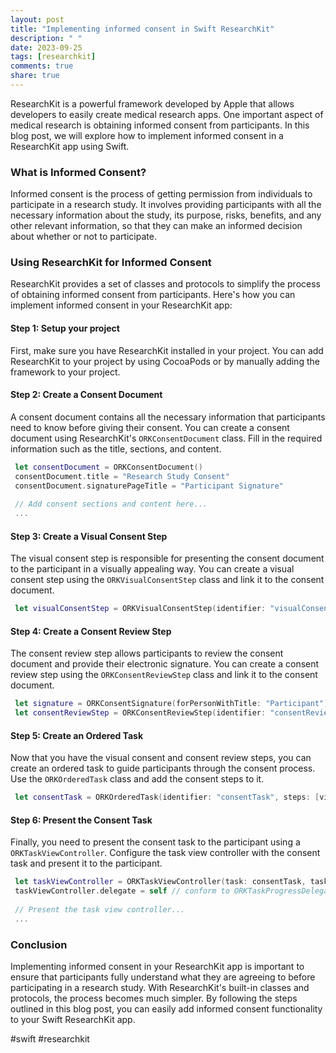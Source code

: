 ```yaml
---
layout: post
title: "Implementing informed consent in Swift ResearchKit"
description: " "
date: 2023-09-25
tags: [researchkit]
comments: true
share: true
---
```


ResearchKit is a powerful framework developed by Apple that allows developers to easily create medical research apps. One important aspect of medical research is obtaining informed consent from participants. In this blog post, we will explore how to implement informed consent in a ResearchKit app using Swift.

### What is Informed Consent?

Informed consent is the process of getting permission from individuals to participate in a research study. It involves providing participants with all the necessary information about the study, its purpose, risks, benefits, and any other relevant information, so that they can make an informed decision about whether or not to participate.

### Using ResearchKit for Informed Consent

ResearchKit provides a set of classes and protocols to simplify the process of obtaining informed consent from participants. Here's how you can implement informed consent in your ResearchKit app:

#### Step 1: Setup your project

First, make sure you have ResearchKit installed in your project. You can add ResearchKit to your project by using CocoaPods or by manually adding the framework to your project.

#### Step 2: Create a Consent Document

A consent document contains all the necessary information that participants need to know before giving their consent. You can create a consent document using ResearchKit's `ORKConsentDocument` class. Fill in the required information such as the title, sections, and content.

```swift
 let consentDocument = ORKConsentDocument()
 consentDocument.title = "Research Study Consent"
 consentDocument.signaturePageTitle = "Participant Signature"
 
 // Add consent sections and content here...
 ...
```

#### Step 3: Create a Visual Consent Step

The visual consent step is responsible for presenting the consent document to the participant in a visually appealing way. You can create a visual consent step using the `ORKVisualConsentStep` class and link it to the consent document.

```swift
 let visualConsentStep = ORKVisualConsentStep(identifier: "visualConsentStep", document: consentDocument)
```

#### Step 4: Create a Consent Review Step

The consent review step allows participants to review the consent document and provide their electronic signature. You can create a consent review step using the `ORKConsentReviewStep` class and link it to the consent document.

```swift
 let signature = ORKConsentSignature(forPersonWithTitle: "Participant")
 let consentReviewStep = ORKConsentReviewStep(identifier: "consentReviewStep", signature: signature, in: consentDocument)
```

#### Step 5: Create an Ordered Task

Now that you have the visual consent and consent review steps, you can create an ordered task to guide participants through the consent process. Use the `ORKOrderedTask` class and add the consent steps to it.

```swift
 let consentTask = ORKOrderedTask(identifier: "consentTask", steps: [visualConsentStep, consentReviewStep])
```

#### Step 6: Present the Consent Task

Finally, you need to present the consent task to the participant using a `ORKTaskViewController`. Configure the task view controller with the consent task and present it to the participant.

```swift
 let taskViewController = ORKTaskViewController(task: consentTask, taskRun: nil)
 taskViewController.delegate = self // conform to ORKTaskProgressDelegate and ORKTaskViewControllerDelegate
 
 // Present the task view controller...
 ...
```

### Conclusion

Implementing informed consent in your ResearchKit app is important to ensure that participants fully understand what they are agreeing to before participating in a research study. With ResearchKit's built-in classes and protocols, the process becomes much simpler. By following the steps outlined in this blog post, you can easily add informed consent functionality to your Swift ResearchKit app.

#swift #researchkit